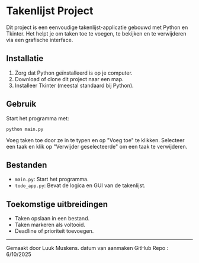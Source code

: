 # Takenlijst Project

Dit project is een eenvoudige takenlijst-applicatie gebouwd met Python en Tkinter. Het helpt je om taken toe te voegen, te bekijken en te verwijderen via een grafische interface.

## Installatie

1. Zorg dat Python geïnstalleerd is op je computer.
2. Download of clone dit project naar een map.
3. Installeer Tkinter (meestal standaard bij Python).

## Gebruik

Start het programma met:

```
python main.py
```

Voeg taken toe door ze in te typen en op "Voeg toe" te klikken. Selecteer een taak en klik op "Verwijder geselecteerde" om een taak te verwijderen.

## Bestanden

- `main.py`: Start het programma.
- `todo_app.py`: Bevat de logica en GUI van de takenlijst.

## Toekomstige uitbreidingen

- Taken opslaan in een bestand.
- Taken markeren als voltooid.
- Deadline of prioriteit toevoegen.

---

Gemaakt door Luuk Muskens. 
datum van aanmaken GitHub Repo : 6/10/2025
